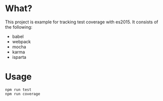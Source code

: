 # What?
This project is example for tracking test coverage with es2015.
It consists of the following:

- babel
- webpack
- mocha
- karma
- isparta

# Usage

```
npm run test
npm run coverage
```